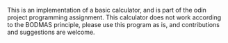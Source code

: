 This is an implementation of a basic calculator, and is part of the odin project programming assignment. This calculator does not work according to the BODMAS principle, please use this program as is, and contributions and suggestions are welcome.
